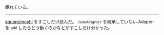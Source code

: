 疲れている。

---

[square/moshi][] をすこしだけ読んだ。 `JsonAdapter` を継承していない Adapter を `add` したらどう動くのかなどがすこしだけ分かった。

[square/moshi]: https://github.com/square/moshi
